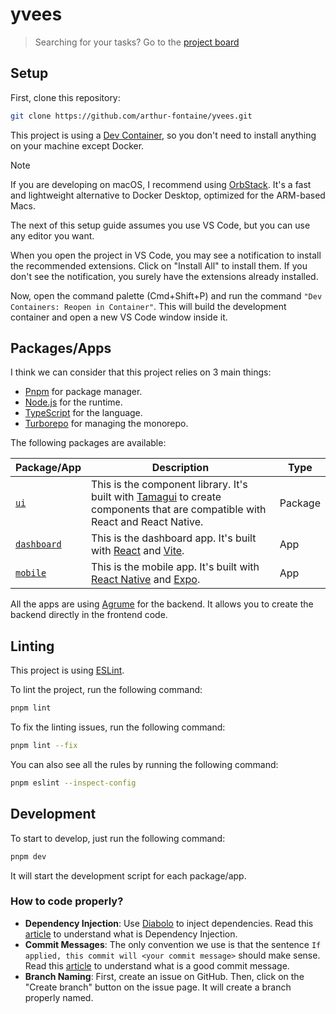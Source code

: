 # yvees

> Searching for your tasks? Go to the [project board](https://github.com/users/arthur-fontaine/projects/5/views/3)

## Setup

First, clone this repository:

```bash
git clone https://github.com/arthur-fontaine/yvees.git
```

This project is using a [Dev Container](https://containers.dev/), so you don't need to install anything on your machine except Docker.

> [!NOTE]
> If you are developing on macOS, I recommend using [OrbStack](https://orbstack.dev/). It's a fast and lightweight alternative to Docker Desktop, optimized for the ARM-based Macs.

The next of this setup guide assumes you use VS Code, but you can use any
editor you want.

When you open the project in VS Code, you may see a notification to install the
recommended extensions. Click on "Install All" to install them. If you don't see
the notification, you surely have the extensions already installed.

Now, open the command palette (Cmd+Shift+P) and run the command
`"Dev Containers: Reopen in Container"`. This will build the development
container and open a new VS Code window inside it.

## Packages/Apps

I think we can consider that this project relies on 3 main things:

- [Pnpm](https://pnpm.io/) for package manager.
- [Node.js](https://nodejs.org/) for the runtime.
- [TypeScript](https://www.typescriptlang.org/) for the language.
- [Turborepo](https://turbo.build/repo) for managing the monorepo.

The following packages are available:

| Package/App | Description | Type |
| --- | --- | --- |
| [`ui`](./packages/ui/) | This is the component library. It's built with [Tamagui](https://tamagui.dev/) to create components that are compatible with React and React Native. | Package |
| [`dashboard`](./apps/dashboard/) | This is the dashboard app. It's built with [React](https://reactjs.org/) and [Vite](https://vitejs.dev/). | App |
| [`mobile`](./apps/mobile/) | This is the mobile app. It's built with [React Native](https://reactnative.dev/) and [Expo](https://expo.dev/). | App |

All the apps are using [Agrume](https://agrume.js.org/) for the backend. It allows you to create the backend directly in the frontend code.

## Linting

This project is using [ESLint](https://eslint.org/).

To lint the project, run the following command:

```bash
pnpm lint
```

To fix the linting issues, run the following command:

```bash
pnpm lint --fix
```

You can also see all the rules by running the following command:

```bash
pnpm eslint --inspect-config
```

## Development

To start to develop, just run the following command:

```bash
pnpm dev
```

It will start the development script for each package/app.

### How to code properly?

- **Dependency Injection**: Use [Diabolo](https://diabolo.js.org/) to inject dependencies. Read this [article](https://khalilstemmler.com/articles/tutorials/dependency-injection-inversion-explained/) to understand what is Dependency Injection.
- **Commit Messages**: The only convention we use is that the sentence `If applied, this commit will <your commit message>` should make sense. Read this [article](https://chris.beams.io/posts/git-commit/) to understand what is a good commit message.
- **Branch Naming**: First, create an issue on GitHub. Then, click on the
"Create branch" button on the issue page. It will create a branch properly
named.
